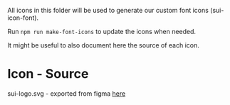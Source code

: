 All icons in this folder will be used to generate our custom font icons (sui-icon-font).

Run `npm run make-font-icons` to update the icons when needed.

It might be useful to also document here the source of each icon.

# Icon - Source

sui-logo.svg - exported from figma [here](https://www.figma.com/file/rkFrheddol8YO7HQaHgIfF/Sui-Systematize?node-id=3412%3A2333)
